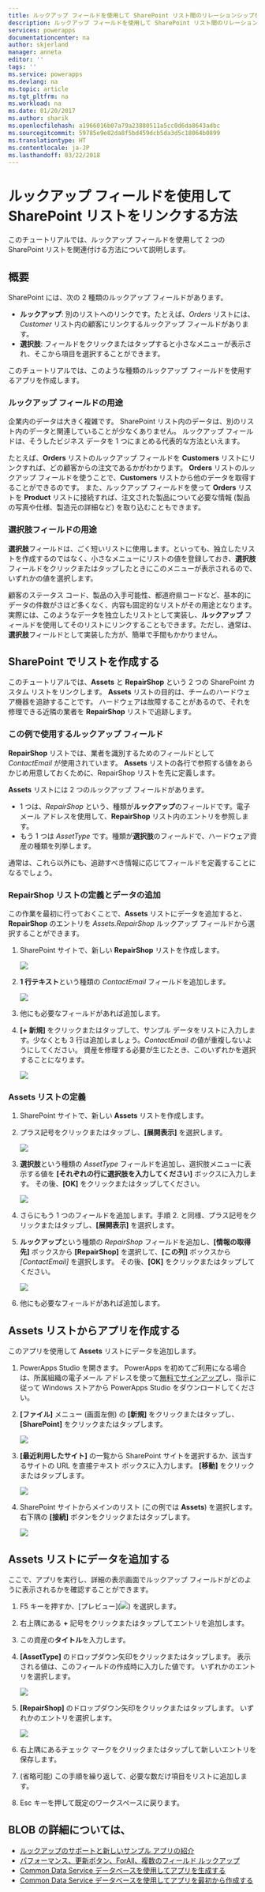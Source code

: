 ```yaml
---
title: ルックアップ フィールドを使用して SharePoint リスト間のリレーションシップを作成する | Microsoft Docs
description: ルックアップ フィールドを使用して SharePoint リスト間のリレーションシップを作成します。
services: powerapps
documentationcenter: na
author: skjerland
manager: anneta
editor: ''
tags: ''
ms.service: powerapps
ms.devlang: na
ms.topic: article
ms.tgt_pltfrm: na
ms.workload: na
ms.date: 01/20/2017
ms.author: sharik
ms.openlocfilehash: a1966016b07a79a23880511a5cc0d6da8643adbc
ms.sourcegitcommit: 59785e9e82da8f5bd459dcb5da3d5c18064b0899
ms.translationtype: HT
ms.contentlocale: ja-JP
ms.lasthandoff: 03/22/2018
---
```

# <a name="how-to-link-sharepoint-lists-using-lookup-fields"></a>ルックアップ フィールドを使用して SharePoint リストをリンクする方法
このチュートリアルでは、ルックアップ フィールドを使用して 2 つの SharePoint リストを関連付ける方法について説明します。

## <a name="overview"></a>概要
SharePoint には、次の 2 種類のルックアップ フィールドがあります。

* **ルックアップ**: 別のリストへのリンクです。たとえば、*Orders* リストには、*Customer* リスト内の顧客にリンクするルックアップ フィールドがあります。
* **選択肢**: フィールドをクリックまたはタップすると小さなメニューが表示され、そこから項目を選択することができます。

このチュートリアルでは、このような種類のルックアップ フィールドを使用するアプリを作成します。

### <a name="what-do-you-use-lookup-fields-for"></a>ルックアップ フィールドの用途
企業内のデータは大きく複雑です。 SharePoint リスト内のデータは、別のリスト内のデータと関連していることが少なくありません。 ルックアップ フィールドは、そうしたビジネス データを 1 つにまとめる代表的な方法といえます。

たとえば、**Orders** リストのルックアップ フィールドを **Customers** リストにリンクすれば、どの顧客からの注文であるかがわかります。 **Orders** リストのルックアップ フィールドを使うことで、**Customers** リストから他のデータを取得することができるのです。 また、ルックアップ フィールドを使って **Orders** リストを **Product** リストに接続すれば、注文された製品について必要な情報 (製品の写真や仕様、製造元の詳細など) を取り込むこともできます。

### <a name="what-are-choice-fields-used-for"></a>選択肢フィールドの用途
**選択肢**フィールドは、ごく短いリストに使用します。といっても、独立したリストを作成するのではなく、小さなメニューにリストの値を登録しておき、**選択肢**フィールドをクリックまたはタップしたときにこのメニューが表示されるので、いずれかの値を選択します。

顧客のステータス コード、製品の入手可能性、都道府県コードなど、基本的にデータの件数がさほど多くなく、内容も固定的なリストがその用途となります。 実際には、このようなデータを独立したリストとして実装し、**ルックアップ** フィールドを使用してそのリストにリンクすることもできます。ただし、通常は、**選択肢**フィールドとして実装した方が、簡単で手間もかかりません。

## <a name="create-the-lists-in-sharepoint"></a>SharePoint でリストを作成する
このチュートリアルでは、**Assets** と **RepairShop** という 2 つの SharePoint カスタム リストをリンクします。 **Assets** リストの目的は、チームのハードウェア機器を追跡することです。 ハードウェアは故障することがあるので、それを修理できる近隣の業者を **RepairShop** リストで追跡します。

### <a name="the-lookup-fields-used-in-this-example"></a>この例で使用するルックアップ フィールド
**RepairShop** リストでは、業者を識別するためのフィールドとして *ContactEmail* が使用されています。 **Assets** リストの各行で参照する値をあらかじめ用意しておくために、RepairShop リストを先に定義します。

**Assets** リストには 2 つのルックアップ フィールドがあります。

* 1 つは、*RepairShop* という、種類が**ルックアップ**のフィールドです。電子メール アドレスを使用して、**RepairShop** リスト内のエントリを参照します。
* もう 1 つは *AssetType* です。種類が**選択肢**のフィールドで、ハードウェア資産の種類を列挙します。

通常は、これら以外にも、追跡すべき情報に応じてフィールドを定義することになるでしょう。

### <a name="define-the-repairshop-list-and-add-data"></a>RepairShop リストの定義とデータの追加
この作業を最初に行っておくことで、**Assets** リストにデータを追加すると、**RepairShop** のエントリを *Assets.RepairShop* ルックアップ フィールドから選択することができます。

1. SharePoint サイトで、新しい **RepairShop** リストを作成します。

    ![](./media/sharepoint-lookup-fields/new-list.png)

2. **1 行テキスト**という種類の *ContactEmail* フィールドを追加します。

    ![](./media/sharepoint-lookup-fields/add-email-field.png)

3. 他にも必要なフィールドがあれば追加します。

4. **[+ 新規]** をクリックまたはタップして、サンプル データをリストに入力します。少なくとも 3 行は追加しましょう。*ContactEmail* の値が重複しないようにしてください。 資産を修理する必要が生じたとき、このいずれかを選択することになります。

    ![](./media/sharepoint-lookup-fields/add-repair-shops.png)

### <a name="define-the-assets-list"></a>Assets リストの定義
1. SharePoint サイトで、新しい **Assets** リストを作成します。

2. プラス記号をクリックまたはタップし、**[展開表示]** を選択します。

    ![](./media/sharepoint-lookup-fields/choose-more-type.png)

3. **選択肢**という種類の *AssetType* フィールドを追加し、選択肢メニューに表示する値を **[それぞれの行に選択肢を入力してください]** ボックスに入力します。 その後、**[OK]** をクリックまたはタップしてください。

    ![](./media/sharepoint-lookup-fields/define-choice-column.png)

4. さらにもう 1 つのフィールドを追加します。手順 2. と同様、プラス記号をクリックまたはタップし、**[展開表示]** を選択します。

5. **ルックアップ**という種類の *RepairShop* フィールドを追加し、**[情報の取得先]** ボックスから **[RepairShop]** を選択して、**[この列]** ボックスから *[ContactEmail]* を選択します。 その後、**[OK]** をクリックまたはタップしてください。

    ![](./media/sharepoint-lookup-fields/setup-lookup-column.png)

6. 他にも必要なフィールドがあれば追加します。

## <a name="create-an-app-from-the-assets-list"></a>Assets リストからアプリを作成する
このアプリを使用して **Assets** リストにデータを追加します。

1. PowerApps Studio を開きます。 PowerApps を初めてご利用になる場合は、所属組織の電子メール アドレスを使って[無料でサインアップ](https://powerapps.microsoft.com)し、指示に従って Windows ストアから PowerApps Studio をダウンロードしてください。

2. **[ファイル]** メニュー (画面左側) の **[新規]** をクリックまたはタップし、**[SharePoint]** をクリックまたはタップします。

    ![](./media/sharepoint-lookup-fields/create-app.png)

1. **[最近利用したサイト]** の一覧から SharePoint サイトを選択するか、該当するサイトの URL を直接テキスト ボックスに入力します。 **[移動]** をクリックまたはタップします。

    ![](./media/sharepoint-lookup-fields/choose-sharepoint-site.png)

1. SharePoint サイトからメインのリスト (この例では **Assets**) を選択します。 右下隅の **[接続]** ボタンをクリックまたはタップします。

    ![](./media/sharepoint-lookup-fields/choose-main-list.png)


## <a name="add-data-to-the-assets-list"></a>Assets リストにデータを追加する
ここで、アプリを実行し、詳細の表示画面でルックアップ フィールドがどのように表示されるかを確認することができます。

1. F5 キーを押すか、[プレビュー]\(![](./media/sharepoint-lookup-fields/preview.png)) を選択します。

2. 右上隅にある **+** 記号をクリックまたはタップしてエントリを追加します。

3. この資産の**タイトル**を入力します。

4. **[AssetType]** のドロップダウン矢印をクリックまたはタップします。 表示される値は、このフィールドの作成時に入力した値です。 いずれかのエントリを選択します。

    ![](./media/sharepoint-lookup-fields/fill-asset-type-3.png)

5. **[RepairShop]** のドロップダウン矢印をクリックまたはタップします。 いずれかのエントリを選択します。

    ![](./media/sharepoint-lookup-fields/fill-repair-shop-3.png)

6. 右上隅にあるチェック マークをクリックまたはタップして新しいエントリを保存します。

7. (省略可能) この手順を繰り返して、必要な数だけ項目をリストに追加します。

8. Esc キーを押して既定のワークスペースに戻ります。

## <a name="for-more-information"></a>BLOB の詳細については、
* [ルックアップのサポートと新しいサンプル アプリの紹介](https://powerapps.microsoft.com/blog/support-for-lookups/)
* [パフォーマンス、更新ボタン、ForAll、複数のフィールド ルックアップ](https://powerapps.microsoft.com/blog/performance-refresh-forall-multiple-field-lookups-531/)
* [Common Data Service データベースを使用してアプリを生成する](data-platform-create-app.md)
* [Common Data Service データベースを使用してアプリを最初から作成する](data-platform-create-app-scratch.md)
